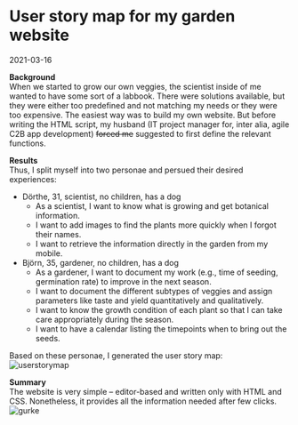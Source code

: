 # User story map for my garden website

2021-03-16

**Background**
<br>
When we started to grow our own veggies, the scientist inside of me wanted to have some sort of a labbook. There were solutions available, but they were either too predefined and not matching my needs or they were too expensive. The easiest way was to build my own website. But before writing the HTML script, my husband (IT project manager for, inter alia, agile C2B app development) ~~forced me~~ suggested to first define the relevant functions.

**Results**
<br>
Thus, I split myself into two personae and persued their desired experiences:
<br>
- Dörthe, 31, scientist, no children, has a dog
  - As a scientist, I want to know what is growing and get botanical information.
  - I want to add images to find the plants more quickly when I forgot their names.
  - I want to retrieve the information directly in the garden from my mobile.
- Björn, 35, gardener, no children, has a dog
  - As a gardener, I want to document my work (e.g., time of seeding, germination rate) to improve in the next season.
  - I want to document the different subtypes of veggies and assign parameters like taste and yield quantitatively and qualitatively.
  - I want to know the growth condition of each plant so that I can take care appropriately during the season.
  - I want to have a calendar listing the timepoints when to bring out the seeds.

Based on these personae, I generated the user story map:
<br>
![userstorymap](https://github.com/SebaRade/User_Story_Garden_Website/assets/156301448/c57b1fac-5a6f-459f-a45d-147eb778164f)
<br>

**Summary**
<br>
The website is very simple – editor-based and written only with HTML and CSS. Nonetheless, it provides all the information needed after few clicks.
<br>
![gurke](https://github.com/SebaRade/User_Story_Garden_Website/assets/156301448/bbb9c195-3ed9-4920-b06b-8d15c9c84691)

